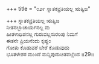 +++
title = "೦೨೯ ಸ್ನಾತಕವ್ರತಿಯಲ್ಲ ಋತ್ವಿಜ"

+++
ಸ್ನಾತಕವ್ರತಿಯಲ್ಲ ಋತ್ವಿಜ  
ನೀತನಲ್ಲಾಚಾರ್ಯನಲ್ಲ ಮ  
ಹೀತಳಾಧಿಪನಲ್ಲ ಗುರುವಲ್ಲಸುರರಿಪು ನಿಮಗೆ  
ಈತನೇ ಪ್ರಿಯನೆಂದು ಕೃಷ್ಣಂ  
ಗೋತು ಕೊಡುವರೆ ಬೇರೆ ಕೊಡುವುದು   
ಭೂತಳೇಶರ ಮುಂದೆ ಮನ್ನಿಪುದುಚಿತವಲ್ಲೆಂದ     ॥29॥